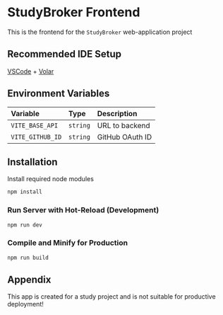 # StudyBroker Frontend

This is the frontend for the `StudyBroker` web-application project

## Recommended IDE Setup

[VSCode](https://code.visualstudio.com/) + [Volar](https://marketplace.visualstudio.com/items?itemName=Vue.volar)

## Environment Variables

| Variable         | Type     | Description     |
| :--------------- | :------- | :-------------- |
| `VITE_BASE_API`  | `string` | URL to backend  |
| `VITE_GITHUB_ID` | `string` | GitHub OAuth ID |

## Installation

Install required node modules

```bash
npm install
```

### Run Server with Hot-Reload (Development)

```bash
npm run dev
```

### Compile and Minify for Production

```bash
npm run build
```

## Appendix

This app is created for a study project and is not suitable for productive deployment!
